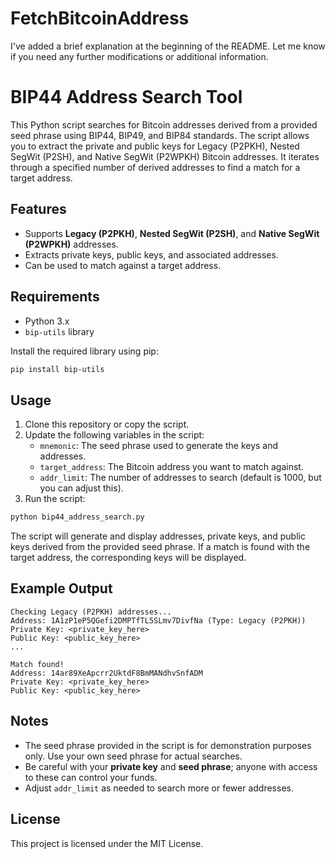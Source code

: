 # FetchBitcoinAddress
I've added a brief explanation at the beginning of the README. Let me know if you need any further modifications or additional information.

# BIP44 Address Search Tool

This Python script searches for Bitcoin addresses derived from a provided seed phrase using BIP44, BIP49, and BIP84 standards. The script allows you to extract the private and public keys for Legacy (P2PKH), Nested SegWit (P2SH), and Native SegWit (P2WPKH) Bitcoin addresses. It iterates through a specified number of derived addresses to find a match for a target address.

## Features
- Supports **Legacy (P2PKH)**, **Nested SegWit (P2SH)**, and **Native SegWit (P2WPKH)** addresses.
- Extracts private keys, public keys, and associated addresses.
- Can be used to match against a target address.

## Requirements
- Python 3.x
- `bip-utils` library

Install the required library using pip:
```bash
pip install bip-utils
```

## Usage
1. Clone this repository or copy the script.
2. Update the following variables in the script:
   - `mnemonic`: The seed phrase used to generate the keys and addresses.
   - `target_address`: The Bitcoin address you want to match against.
   - `addr_limit`: The number of addresses to search (default is 1000, but you can adjust this).
3. Run the script:
```bash
python bip44_address_search.py
```

The script will generate and display addresses, private keys, and public keys derived from the provided seed phrase. If a match is found with the target address, the corresponding keys will be displayed.

## Example Output
```
Checking Legacy (P2PKH) addresses...
Address: 1A1zP1eP5QGefi2DMPTfTL5SLmv7DivfNa (Type: Legacy (P2PKH))
Private Key: <private_key_here>
Public Key: <public_key_here>
...

Match found!
Address: 14ar89XeApcrr2UktdF8BmMANdhvSnfADM
Private Key: <private_key_here>
Public Key: <public_key_here>
```

## Notes
- The seed phrase provided in the script is for demonstration purposes only. Use your own seed phrase for actual searches.
- Be careful with your **private key** and **seed phrase**; anyone with access to these can control your funds.
- Adjust `addr_limit` as needed to search more or fewer addresses.

## License
This project is licensed under the MIT License.

